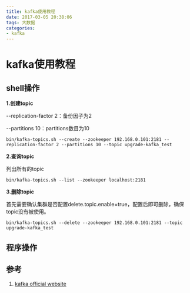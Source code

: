 ```yaml
---
title: kafka使用教程
date: 2017-03-05 20:38:06
tags: 大数据
categories:
- kafka
---
```

# kafka使用教程

## shell操作

**1.创建topic**

--replication-factor 2：备份因子为2

--partitions 10：partitions数目为10
 ```
bin/kafka-topics.sh --create --zookeeper 192.168.0.101:2181 --replication-factor 2 --partitions 10 --topic upgrade-kafka_test
 ```
**2.查询topic**

列出所有的topic
  ```
  bin/kafka-topics.sh --list --zookeeper localhost:2181
  ```
**3.删除topic**

首先需要确认集群是否配置delete.topic.enable=true，配置后即可删除，确保topic没有被使用。
```
bin/kafka-topics.sh --delete --zookeeper 192.168.0.101:2181 --topic upgrade-kafka_test

```

## 程序操作






## 参考
1. [kafka official website](https://kafka.apache.org/documentation/)
